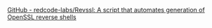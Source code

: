 
[GitHub - redcode-labs/Revssl: A script that automates generation of OpenSSL reverse shells](https://github.com/redcode-labs/Revssl)
